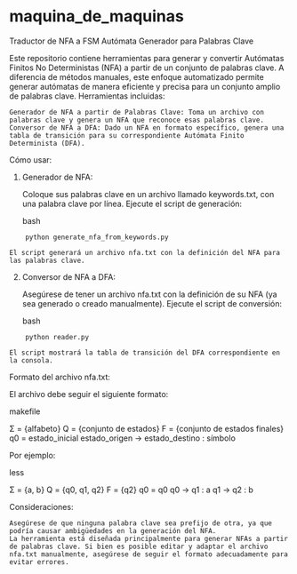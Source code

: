 # maquina_de_maquinas
Traductor de NFA a FSM
Autómata Generador para Palabras Clave

Este repositorio contiene herramientas para generar y convertir Autómatas Finitos No Deterministas (NFA) a partir de un conjunto de palabras clave. A diferencia de métodos manuales, este enfoque automatizado permite generar autómatas de manera eficiente y precisa para un conjunto amplio de palabras clave.
Herramientas incluidas:

    Generador de NFA a partir de Palabras Clave: Toma un archivo con palabras clave y genera un NFA que reconoce esas palabras clave.
    Conversor de NFA a DFA: Dado un NFA en formato específico, genera una tabla de transición para su correspondiente Autómata Finito Determinista (DFA).

Cómo usar:
1. Generador de NFA:

    Coloque sus palabras clave en un archivo llamado keywords.txt, con una palabra clave por línea.
    Ejecute el script de generación:

    bash
```
    python generate_nfa_from_keywords.py
```
    El script generará un archivo nfa.txt con la definición del NFA para las palabras clave.

2. Conversor de NFA a DFA:

    Asegúrese de tener un archivo nfa.txt con la definición de su NFA (ya sea generado o creado manualmente).
    Ejecute el script de conversión:

    bash
```
    python reader.py
```
    El script mostrará la tabla de transición del DFA correspondiente en la consola.

Formato del archivo nfa.txt:

El archivo debe seguir el siguiente formato:

makefile

Σ = {alfabeto}
Q = {conjunto de estados}
F = {conjunto de estados finales}
q0 = estado_inicial
estado_origen -> estado_destino : símbolo

Por ejemplo:

less

Σ = {a, b}
Q = {q0, q1, q2}
F = {q2}
q0 = q0
q0 -> q1 : a
q1 -> q2 : b

Consideraciones:

    Asegúrese de que ninguna palabra clave sea prefijo de otra, ya que podría causar ambigüedades en la generación del NFA.
    La herramienta está diseñada principalmente para generar NFAs a partir de palabras clave. Si bien es posible editar y adaptar el archivo nfa.txt manualmente, asegúrese de seguir el formato adecuadamente para evitar errores.
